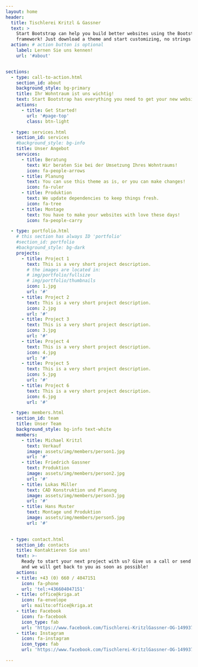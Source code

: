 ```yaml
---
layout: home
header:
  title: Tischlerei Kritzl & Gassner
  text: >
    Start Bootstrap can help you build better websites using the Bootstrap
    framework! Just download a theme and start customizing, no strings attached!
  action: # action button is optional
    label: Lernen Sie uns kennen!
    url: '#about'


sections:
  - type: call-to-action.html
    section_id: about
    background_style: bg-primary
    title: Ihr Wohntraum ist uns wichtig!
    text: Start Bootstrap has everything you need to get your new website up and running in no time! All of the templates and themes on Start Bootstrap are open source, free to download, and easy to use. No strings attached!
    actions:
      - title: Get Started!
        url: '#page-top'
        class: btn-light

  - type: services.html
    section_id: services
    #background_style: bg-info
    title: Unser Angebot
    services:
      - title: Beratung
        text: Wir beraten Sie bei der Umsetzung Ihres Wohntraums!
        icon: fa-people-arrows
      - title: Planung
        text: You can use this theme as is, or you can make changes!
        icon: fa-ruler
      - title: Produktion
        text: We update dependencies to keep things fresh.
        icon: fa-tree
      - title: Montage
        text: You have to make your websites with love these days!
        icon: fa-people-carry

  - type: portfolio.html
    # this section has always ID 'portfolio'
    #section_id: portfolio
    #background_style: bg-dark
    projects:
      - title: Project 1
        text: This is a very short project description.
        # the images are located in:
        # img/portfolio/fullsize
        # img/portfolio/thumbnails
        icon: 1.jpg
        url: '#'
      - title: Project 2
        text: This is a very short project description.
        icon: 2.jpg
        url: '#'
      - title: Project 3
        text: This is a very short project description.
        icon: 3.jpg
        url: '#'
      - title: Project 4
        text: This is a very short project description.
        icon: 4.jpg
        url: '#'
      - title: Project 5
        text: This is a very short project description.
        icon: 5.jpg
        url: '#'
      - title: Project 6
        text: This is a very short project description.
        icon: 6.jpg
        url: '#'

  - type: members.html
    section_id: team
    title: Unser Team
    background_style: bg-info text-white
    members:
      - title: Michael Kritzl
        text: Verkauf
        image: assets/img/members/person1.jpg
        url: '#'
      - title: Friedrich Gassner
        text: Produktion
        image: assets/img/members/person2.jpg
        url: '#'
      - title: Lukas Müller
        text: CAD Konstruktion und Planung
        image: assets/img/members/person3.jpg
        url: '#'
      - title: Hans Muster
        text: Montage und Produktion
        image: assets/img/members/person5.jpg
        url: '#'
      

  - type: contact.html
    section_id: contacts
    title: Kontaktieren Sie uns!
    text: >-
      Ready to start your next project with us? Give us a call or send us an email
      and we will get back to you as soon as possible!
    actions:
    - title: +43 (0) 660 / 4047151
      icon: fa-phone
      url: 'tel:+436604047151'
    - title: office@kriga.at
      icon: fa-envelope
      url: mailto:office@kriga.at
    - title: Facebook
      icon: fa-facebook
      icon_type: fab
      url: 'https://www.facebook.com/Tischlerei-KritzlGassner-OG-1499374380371925/'
    - title: Instagram
      icon: fa-instagram
      icon_type: fab
      url: 'https://www.facebook.com/Tischlerei-KritzlGassner-OG-1499374380371925/'

---
```

